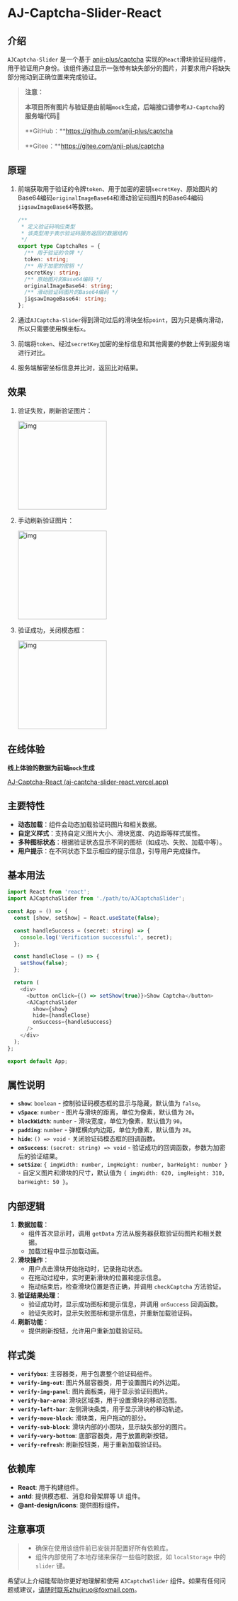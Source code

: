 # AJ-Captcha-Slider-React

## 介绍

`AJCaptcha-Slider` 是一个基于 [anji-plus/captcha](https://github.com/anji-plus/captcha) 实现的`React`滑块验证码组件，用于验证用户身份。该组件通过显示一张带有缺失部分的图片，并要求用户将缺失部分拖动到正确位置来完成验证。

> **注意：**
>
> **本项目所有图片与验证是由前端`mock`生成，后端接口请参考`AJ-Captcha`的服务端代码**🫡
>
> **GitHub：**https://github.com/anji-plus/captcha
>
> **Gitee：**https://gitee.com/anji-plus/captcha



## 原理

1. 前端获取用于验证的令牌`token`、用于加密的密钥`secretKey`、原始图片的Base64编码`originalImageBase64`和滑动验证码图片的Base64编码`jigsawImageBase64`等数据。

   ```typescript
   /**
    * 定义验证码响应类型
    * 该类型用于表示验证码服务返回的数据结构
    */
   export type CaptchaRes = {
     /** 用于验证的令牌 */
     token: string;
     /** 用于加密的密钥 */
     secretKey: string;
     /** 原始图片的Base64编码 */
     originalImageBase64: string;
     /** 滑动验证码图片的Base64编码 */
     jigsawImageBase64: string;
   };
   ```

2. 通过`AJCaptcha-Slider`得到滑动过后的滑块坐标`point`，因为只是横向滑动，所以只需要使用横坐标`x`。

3. 前端将`token`、经过`secretKey`加密的坐标信息和其他需要的参数上传到服务端进行对比。

4. 服务端解密坐标信息并比对，返回比对结果。





## 效果

1. 验证失败，刷新验证图片：

   <img src="./public/readme/fail.gif" alt="img"  style="height:200px; width=450px" />

2. 手动刷新验证图片：

   <img src="./public/readme/refresh.gif" alt="img"  style="height:200px; width=400px"  />

3. 验证成功，关闭模态框：

   <img src="./public/readme/check.gif" alt="img" style="height:200px; width=400px" />



## 在线体验

**线上体验的数据为前端`mock`生成**

[AJ-Captcha-React (aj-captcha-slider-react.vercel.app)](https://aj-captcha-slider-react.vercel.app/)



## 主要特性

- **动态加载**：组件会动态加载验证码图片和相关数据。
- **自定义样式**：支持自定义图片大小、滑块宽度、内边距等样式属性。
- **多种图标状态**：根据验证状态显示不同的图标（如成功、失败、加载中等）。
- **用户提示**：在不同状态下显示相应的提示信息，引导用户完成操作。



## 基本用法

```typescript
import React from 'react';
import AJCaptchaSlider from './path/to/AJCaptchaSlider';

const App = () => {
  const [show, setShow] = React.useState(false);

  const handleSuccess = (secret: string) => {
    console.log('Verification successful:', secret);
  };

  const handleClose = () => {
    setShow(false);
  };

  return (
    <div>
      <button onClick={() => setShow(true)}>Show Captcha</button>
      <AJCaptchaSlider
        show={show}
        hide={handleClose}
        onSuccess={handleSuccess}
      />
    </div>
  );
};

export default App;
```



## 属性说明

- **`show`**: `boolean` - 控制验证码模态框的显示与隐藏，默认值为 `false`。
- **`vSpace`**: `number` - 图片与滑块的距离，单位为像素，默认值为 `20`。
- **`blockWidth`**: `number` - 滑块宽度，单位为像素，默认值为 `90`。
- **`padding`**: `number` - 弹框横向内边距，单位为像素，默认值为 `28`。
- **`hide`**: `() => void` - 关闭验证码模态框的回调函数。
- **`onSuccess`**: `(secret: string) => void` - 验证成功的回调函数，参数为加密后的验证结果。
- **`setSize`**: `{ imgWidth: number, imgHeight: number, barHeight: number }` - 自定义图片和滑块的尺寸，默认值为 `{ imgWidth: 620, imgHeight: 310, barHeight: 50 }`。



## 内部逻辑

1. **数据加载**：
   - 组件首次显示时，调用 `getData` 方法从服务器获取验证码图片和相关数据。
   - 加载过程中显示加载动画。
2. **滑块操作**：
   - 用户点击滑块开始拖动时，记录拖动状态。
   - 在拖动过程中，实时更新滑块的位置和提示信息。
   - 拖动结束后，检查滑块位置是否正确，并调用 `checkCaptcha` 方法验证。
3. **验证结果处理**：
   - 验证成功时，显示成功图标和提示信息，并调用 `onSuccess` 回调函数。
   - 验证失败时，显示失败图标和提示信息，并重新加载验证码。
4. **刷新功能**：
   - 提供刷新按钮，允许用户重新加载验证码。



## 样式类

- **`verifybox`**: 主容器类，用于包裹整个验证码组件。
- **`verify-img-out`**: 图片外层容器类，用于设置图片的外边距。
- **`verify-img-panel`**: 图片面板类，用于显示验证码图片。
- **`verify-bar-area`**: 滑块区域类，用于设置滑块的移动范围。
- **`verify-left-bar`**: 左侧滑块条类，用于显示滑块的移动轨迹。
- **`verify-move-block`**: 滑块类，用户拖动的部分。
- **`verify-sub-block`**: 滑块内部的小图块，显示缺失部分的图片。
- **`verify-very-bottom`**: 底部容器类，用于放置刷新按钮。
- **`verify-refresh`**: 刷新按钮类，用于重新加载验证码。



## 依赖库

- **React**: 用于构建组件。
- **antd**: 提供模态框、消息和骨架屏等 UI 组件。
- **@ant-design/icons**: 提供图标组件。



## 注意事项

> - 确保在使用该组件前已安装并配置好所有依赖库。
> - 组件内部使用了本地存储来保存一些临时数据，如 `localStorage` 中的 `slider` 键。

希望以上介绍能帮助你更好地理解和使用 `AJCaptchaSlider` 组件。如果有任何问题或建议，请随时联系zhujiruo@foxmail.com。
